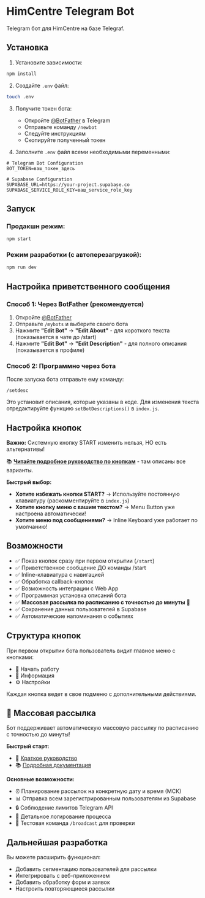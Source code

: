 # HimCentre Telegram Bot

Telegram бот для HimCentre на базе Telegraf.

## Установка

1. Установите зависимости:
```bash
npm install
```

2. Создайте `.env` файл:
```bash
touch .env
```

3. Получите токен бота:
   - Откройте [@BotFather](https://t.me/BotFather) в Telegram
   - Отправьте команду `/newbot`
   - Следуйте инструкциям
   - Скопируйте полученный токен

4. Заполните `.env` файл всеми необходимыми переменными:
```env
# Telegram Bot Configuration
BOT_TOKEN=ваш_токен_здесь

# Supabase Configuration
SUPABASE_URL=https://your-project.supabase.co
SUPABASE_SERVICE_ROLE_KEY=ваш_service_role_key
```

## Запуск

### Продакшн режим:
```bash
npm start
```

### Режим разработки (с автоперезагрузкой):
```bash
npm run dev
```

## Настройка приветственного сообщения

### Способ 1: Через BotFather (рекомендуется)

1. Откройте [@BotFather](https://t.me/BotFather)
2. Отправьте `/mybots` и выберите своего бота
3. Нажмите **"Edit Bot"** → **"Edit About"** - для короткого текста (показывается в чате до /start)
4. Нажмите **"Edit Bot"** → **"Edit Description"** - для полного описания (показывается в профиле)

### Способ 2: Программно через бота

После запуска бота отправьте ему команду:
```
/setdesc
```

Это установит описания, которые указаны в коде. Для изменения текста отредактируйте функцию `setBotDescriptions()` в `index.js`.

## Настройка кнопок

**Важно:** Системную кнопку START изменить нельзя, НО есть альтернативы!

📚 **[Читайте подробное руководство по кнопкам](./BUTTONS_GUIDE.md)** - там описаны все варианты.

**Быстрый выбор:**
- **Хотите избежать кнопки START?** → Используйте постоянную клавиатуру (раскомментируйте в `index.js`)
- **Хотите кнопку меню с вашим текстом?** → Menu Button уже настроена автоматически!
- **Хотите меню под сообщениями?** → Inline Keyboard уже работает по умолчанию!

## Возможности

- ✅ Показ кнопок сразу при первом открытии (`/start`)
- ✅ Приветственное сообщение ДО команды /start
- ✅ Inline-клавиатура с навигацией
- ✅ Обработка callback-кнопок
- ✅ Возможность интеграции с Web App
- ✅ Программная установка описаний бота
- ✅ **Массовая рассылка по расписанию с точностью до минуты** 📨
- ✅ Сохранение данных пользователей в Supabase
- ✅ Автоматические напоминания о событиях

## Структура кнопок

При первом открытии бота пользователь видит главное меню с кнопками:
- 🚀 Начать работу
- 📖 Информация
- ⚙️ Настройки

Каждая кнопка ведет в свое подменю с дополнительными действиями.

## 📨 Массовая рассылка

Бот поддерживает автоматическую массовую рассылку по расписанию с точностью до минуты!

**Быстрый старт:**
- 📖 [Краткое руководство](./BROADCAST_README.md)
- 📚 [Подробная документация](./BROADCAST_GUIDE.md)

**Основные возможности:**
- ⏰ Планирование рассылок на конкретную дату и время (МСК)
- 📊 Отправка всем зарегистрированным пользователям из Supabase
- 🔒 Соблюдение лимитов Telegram API
- 📝 Детальное логирование процесса
- 🧪 Тестовая команда `/broadcast` для проверки

## Дальнейшая разработка

Вы можете расширить функционал:
- Добавить сегментацию пользователей для рассылки
- Интегрировать с веб-приложением
- Добавить обработку форм и заявок
- Настроить повторяющиеся рассылки

